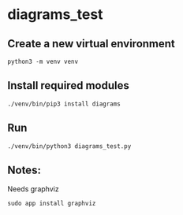 # diagrams_test


## Create a new virtual environment

	python3 -m venv venv

## Install required modules

	./venv/bin/pip3 install diagrams

## Run 
	./venv/bin/python3 diagrams_test.py



## Notes: 

Needs graphviz

	sudo app install graphviz
